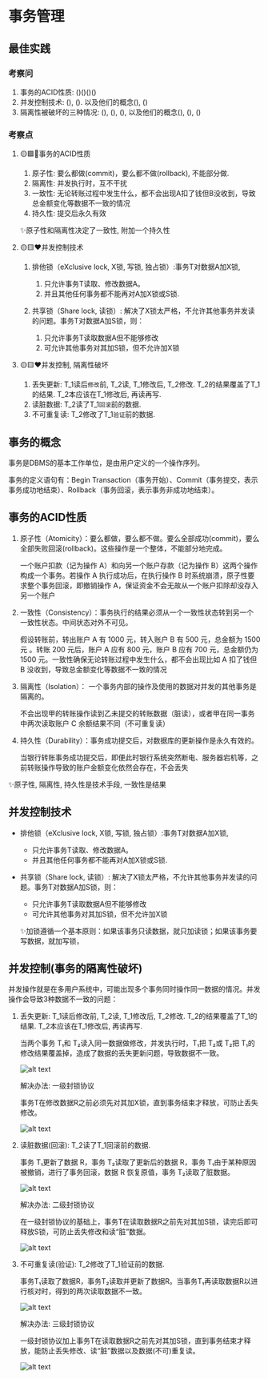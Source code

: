 
# 事务管理

## 最佳实践

### 考察问

1. 事务的ACID性质: ()()()()
2. 并发控制技术: (), (). 以及他们的概念(), ()
3. 隔离性被破坏的三种情况: (), (), (), 以及他们的概念(), (), ()

### 考察点

1. 🟡🟩💚事务的ACID性质
    1. 原子性: 要么都做(commit)，要么都不做(rollback), 不能部分做.
    2. 隔离性: 并发执行时，互不干扰
    3. 一致性: 无论转账过程中发生什么，都不会出现A扣了钱但B没收到，导致总金额变化等数据不一致的情况
    4. 持久性: 提交后永久有效

    ✨原子性和隔离性决定了一致性, 附加一个持久性

2. 🟡🟨❤️并发控制技术

    1. 排他锁（eXclusive lock, X锁, 写锁, 独占锁）:事务T对数据A加X锁,
        1. 只允许事务T读取、修改数据A。
        2. 并且其他任何事务都不能再对A加X锁或S锁.

    2. 共享锁（Share lock, 读锁）: 解决了X锁太严格，不允许其他事务并发读的问题。事务T对数据A加S锁，则：
        1. 只允许事务T读取数据A但不能够修改
        2. 可允许其他事务对其加S锁，但不允许加X锁

3. 🟡🟨❤️并发控制, 隔离性破坏
    1. 丢失更新: T_1读后`修改`前, T_2读, T_1修改后, T_2修改. T_2的结果覆盖了T_1的结果. T_2本应该在T_1修改后, 再读再写.
    2. 读脏数据: T_2读了T_1`回滚`前的数据.
    3. 不可重复读: T_2修改了T_1`验证`前的数据.

## 事务的概念

事务是DBMS的基本工作单位，是由用户定义的一个操作序列。

事务的定义语句有：Begin Transaction（事务开始）、Commit（事务提交，表示事务成功地结束）、Rollback（事务回滚，表示事务非成功地结束）。

## 事务的ACID性质

1. 原子性（Atomicity）：要么都做，要么都不做。要么全部成功(commit)，要么全部失败回滚(rollback)。这些操作是一个整体，不能部分地完成。

    一个账户扣款（记为操作 A）和向另一个账户存款（记为操作 B）这两个操作构成一个事务。若操作 A 执行成功后，在执行操作 B 时系统崩溃，原子性要求整个事务回滚，即撤销操作 A，保证资金不会无故从一个账户扣除却没存入另一个账户

2. 一致性（Consistency）：事务执行的结果必须从一个一致性状态转到另一个一致性状态。中间状态对外不可见。

    假设转账前，转出账户 A 有 1000 元，转入账户 B 有 500 元，总金额为 1500 元 。转账 200 元后，账户 A 应有 800 元，账户 B 应有 700 元，总金额仍为 1500 元。一致性确保无论转账过程中发生什么，都不会出现比如 A 扣了钱但 B 没收到，导致总金额变化等数据不一致的情况

3. 隔离性（Isolation）： 一个事务内部的操作及使用的数据对并发的其他事务是隔离的。

    不会出现甲的转账操作读到乙未提交的转账数据（脏读），或者甲在同一事务中两次读取账户 C 余额结果不同（不可重复读）

4. 持久性（Durability）：事务成功提交后，对数据库的更新操作是永久有效的。

    当银行转账事务成功提交后，即便此时银行系统突然断电、服务器宕机等，之前转账操作导致的账户金额变化依然会存在，不会丢失

✨原子性, 隔离性, 持久性是技术手段, 一致性是结果

## 并发控制技术

- 排他锁（eXclusive lock, X锁, 写锁, 独占锁）:事务T对数据A加X锁,
    - 只允许事务T读取、修改数据A。
    - 并且其他任何事务都不能再对A加X锁或S锁.

- 共享锁（Share lock, 读锁）: 解决了X锁太严格，不允许其他事务并发读的问题。事务T对数据A加S锁，则：
    - 只允许事务T读取数据A但不能够修改
    - 可允许其他事务对其加S锁，但不允许加X锁

    ✨加锁遵循一个基本原则：如果该事务只读数据，就只加读锁；如果该事务要写数据，就加写锁，

## 并发控制(事务的隔离性破坏)

并发操作就是在多用户系统中，可能出现多个事务同时操作同一数据的情况。并发操作会导致3种数据不一致的问题：

1. 丢失更新: T_1读后修改前, T_2读, T_1修改后, T_2修改. T_2的结果覆盖了T_1的结果. T_2本应该在T_1修改后, 再读再写.

    当两个事务 T₁和 T₂读入同一数据做修改，并发执行时，T₁把 T₂或 T₂把 T₁的修改结果覆盖掉，造成了数据的丢失更新问题，导致数据不一致。

    ![alt text](数据库/27.png)

    解决办法: 一级封锁协议

    事务T在修改数据R之前必须先对其加X锁，直到事务结束才释放，可防止丢失修改。

    ![alt text](数据库/30.png)

2. 读脏数据(回滚): T_2读了T_1回滚前的数据.

    事务 T₁更新了数据 R，事务 T₂读取了更新后的数据 R，事务 T₁由于某种原因被撤销，进行了事务回滚，数据 R 恢复原值，事务 T₂读取了脏数据。

    ![alt text](数据库/29.png)

    解决办法: 二级封锁协议

    在一级封锁协议的基础上，事务T在读取数据R之前先对其加S锁，读完后即可释放S锁，可防止丢失修改和读“脏”数据。

    ![alt text](数据库/31.png)

3. 不可重复读(验证): T_2修改了T_1验证前的数据.

    事务T₁读取了数据R，事务T₂读取并更新了数据R。当事务T₁再读取数据R以进行核对时，得到的两次读取数据不一致。

    ![alt text](数据库/28.png)

    解决办法: 三级封锁协议

    一级封锁协议加上事务T在读取数据R之前先对其加S锁，直到事务结束才释放，能防止丢失修改、读“脏”数据以及数据(不可)重复读。

    ![alt text](数据库/32.png)
